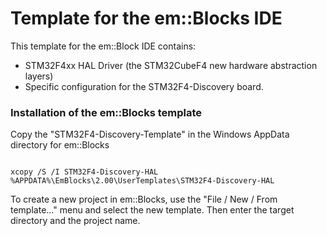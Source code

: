 Template for the em::Blocks IDE
============


This template for the em::Block IDE contains:
- STM32F4xx HAL Driver (the STM32CubeF4 new hardware abstraction layers)
- Specific configuration for the STM32F4-Discovery board.


### Installation of the em::Blocks template

Copy the "STM32F4-Discovery-Template" in the Windows AppData directory for em::Blocks

```Batchfile 

xcopy /S /I STM32F4-Discovery-HAL %APPDATA%\EmBlocks\2.00\UserTemplates\STM32F4-Discovery-HAL

```

To create a new project in em::Blocks, use the "File / New / From template..." menu and select the new template. 
Then enter the target directory and the project name.

